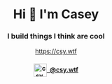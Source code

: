 <h1 align="center">Hi 👋 I'm Casey</h1>
<h3 align="center">I build things I think are cool</h3>

<p align="center">
  <a href="https://csy.wtf" target="_blank">https://csy.wtf</a>
</p>

<h4 align="center">
  <a href="https://bsky.app/profile/csy.wtf" target="_blank">
    <img align="center" src="https://upload.wikimedia.org/wikipedia/commons/thumb/7/7a/Bluesky_Logo.svg/1200px-Bluesky_Logo.svg.png" alt="csy.wtf" width="30" />&nbsp;&nbsp;@csy.wtf
  </a>
</h4>
